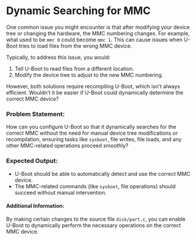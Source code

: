 # Dynamic Searching for MMC

One common issue you might encounter is that after modifying your device tree or changing the hardware, the MMC numbering changes. For example, what used to be `mmc 0` could become `mmc 1`. This can cause issues when U-Boot tries to load files from the wrong MMC device.

Typically, to address this issue, you would:

1. Tell U-Boot to read files from a different location.
2. Modify the device tree to adjust to the new MMC numbering.

However, both solutions require recompiling U-Boot, which isn't always efficient. Wouldn’t it be easier if U-Boot could dynamically determine the correct MMC device?

### Problem Statement:
How can you configure U-Boot so that it dynamically searches for the correct MMC without the need for manual device tree modifications or recompilation, ensuring tasks like `sysboot`, file writes, file loads, and any other MMC-related operations proceed smoothly?

### Expected Output:

- U-Boot should be able to automatically detect and use the correct MMC device.
- The MMC-related commands (like `sysboot`, file operations) should succeed without manual intervention.

#### Additional Information:
By making certain changes to the source file `disk/part.c`, you can enable U-Boot to dynamically perform the necessary operations on the correct MMC device.

